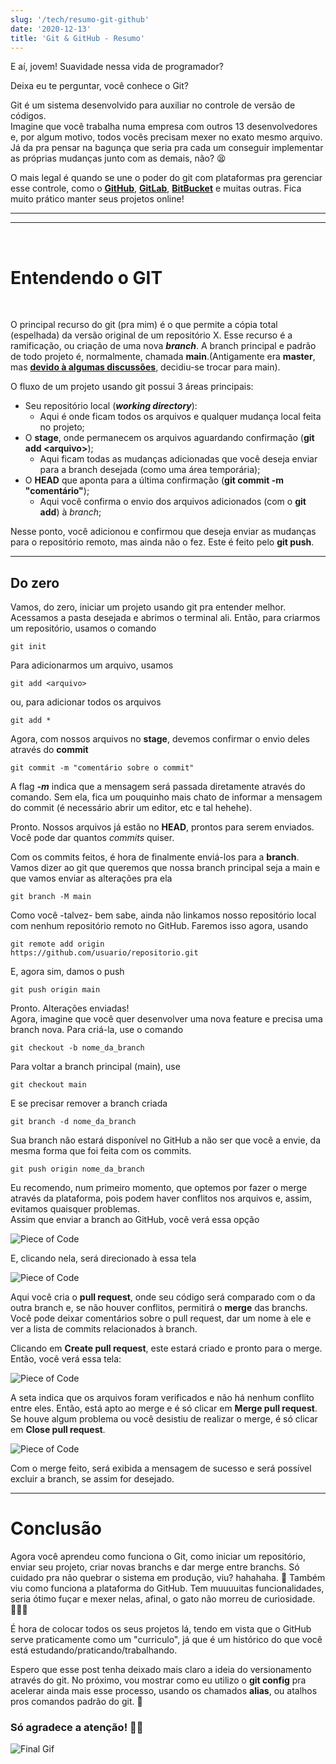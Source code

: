```yaml
---
slug: '/tech/resumo-git-github'
date: '2020-12-13'
title: 'Git & GitHub - Resumo'
---
```


E aí, jovem! Suavidade nessa vida de programador?

Deixa eu te perguntar, você conhece o Git?

Git é um sistema desenvolvido para auxiliar no controle de versão de códigos.  
Imagine que você trabalha numa empresa com outros 13 desenvolvedores e, por algum motivo, todos vocês precisam mexer no exato mesmo arquivo. Já da pra pensar na bagunça que seria pra cada um conseguir implementar as próprias mudanças junto com as demais, não? 😫

O mais legal é quando se une o poder do git com plataformas pra gerenciar esse controle,  como o [**GitHub**](https://github.com/), [**GitLab**](https://gitlab.com/gitlab-org/gitlab), [**BitBucket**](https://bitbucket.org/) e muitas outras. Fica muito prático manter seus projetos online!

---

<hr>

<br />

# Entendendo o GIT

<br />

O principal recurso do git (pra mim) é o que permite a cópia total (espelhada) da versão original de um repositório X. Esse recurso é a ramificação, ou criação de uma nova _**branch**_. A branch principal e padrão de todo projeto é, normalmente, chamada **main**.(Antigamente era **master**, mas [**devido à algumas discussões**](https://sempreupdate.com.br/github-substituira-master-por-main-a-partir-do-proximo-mes/#:~:text=A%20partir%20do%20pr%C3%B3ximo%20m%C3%AAs%2C%20todos%20os%20novos%20reposit%C3%B3rios%20de,%E2%80%9Cmaster%20(mestre)%E2%80%9D.&text=%E2%80%9CEm%201%C2%BA%20de%20outubro%20de,master%E2%80%9D%2C%20disse%20a%20empresa.), decidiu-se trocar para main).

O fluxo de um projeto usando git possui 3 áreas principais:

- Seu repositório local (_**working directory**_):
  - Aqui é onde ficam todos os arquivos e qualquer mudança local feita no projeto;
- O **stage**, onde permanecem os arquivos aguardando confirmação (**git add \<arquivo>**);
  - Aqui ficam todas as mudanças adicionadas que você deseja enviar para a branch desejada (como uma área temporária);
- O **HEAD** que aponta para a última confirmação (**git commit -m "comentário"**);
  - Aqui você confirma o envio dos arquivos adicionados (com o **git add**) à _branch_;

Nesse ponto, você adicionou e confirmou que deseja enviar as mudanças para o repositório remoto, mas ainda não o fez. Este é feito pelo **git push**.

---
## Do zero  


Vamos, do zero, iniciar um projeto usando git pra entender melhor.  
Acessamos a pasta desejada e abrimos o terminal ali. Então, para criarmos um repositório, usamos o comando

```git
git init
```

Para adicionarmos um arquivo, usamos

```git
git add <arquivo>
```

ou, para adicionar todos os arquivos

```git
git add *
```

Agora, com nossos arquivos no **stage**, devemos confirmar o envio deles através do **commit**

```git
git commit -m "comentário sobre o commit"
```

A flag _**-m**_ indica que a mensagem será passada diretamente através do comando. Sem ela, fica um pouquinho mais chato de informar a mensagem do commit (é necessário abrir um editor, etc e tal hehehe).  

Pronto. Nossos arquivos já estão no **HEAD**, prontos para serem enviados.  
Você pode dar quantos _commits_ quiser.

Com os commits feitos, é hora de finalmente enviá-los para a **branch**. Vamos dizer ao git que queremos que nossa branch principal seja a main e que vamos enviar as alterações pra ela

```git
git branch -M main
```

Como você -talvez- bem sabe, ainda não linkamos nosso repositório local com nenhum repositório remoto no GitHub. Faremos isso agora, usando

```git
git remote add origin  
https://github.com/usuario/repositorio.git
```

E, agora sim, damos o push

```git
git push origin main
```

Pronto. Alterações enviadas!  
Agora, imagine que você quer desenvolver uma nova feature e precisa uma branch nova. Para criá-la, use o comando

```git
git checkout -b nome_da_branch
```

Para voltar a branch principal (main), use

```git
git checkout main
```

E se precisar remover a branch criada

```git
git branch -d nome_da_branch
```

Sua branch não estará disponível no GitHub a não ser que você a envie, da mesma forma que foi feita com os commits.

```git
git push origin nome_da_branch
```

Eu recomendo, num primeiro momento, que optemos por fazer o merge através da plataforma, pois podem haver conflitos nos arquivos e, assim, evitamos quaisquer problemas.  
Assim que enviar a branch ao GitHub, você verá essa opção

![Piece of Code](https://i.imgur.com/QcoEMT3.png)

E, clicando nela, será direcionado à essa tela

![Piece of Code](https://i.imgur.com/iBuIPLO.png)

Aqui você cria o **pull request**, onde seu código será comparado com o da outra branch e, se não houver conflitos, permitirá o **merge** das branchs.  
Você pode deixar comentários sobre o pull request, dar um nome à ele e ver a lista de commits relacionados à branch.  

Clicando em **Create pull request**, este estará criado e pronto para o merge. Então, você verá essa tela:

![Piece of Code](https://i.imgur.com/nO4nVDC.png)

A seta indica que os arquivos foram verificados e não há nenhum conflito entre eles. Então, está apto ao merge e é só clicar em **Merge pull request**. Se houve algum problema ou você desistiu de realizar o merge, é só clicar em **Close pull request**.

![Piece of Code](https://i.imgur.com/wMT6IIQ.png)

Com o merge feito, será exibida a mensagem de sucesso e será possível excluir a branch, se assim for desejado.

---

# Conclusão  

Agora você aprendeu como funciona o Git, como iniciar um repositório, enviar seu projeto, criar novas branchs e dar merge entre branchs. Só cuidado pra não quebrar o sistema em produção, viu? hahahaha. 🤭 
Também viu como funciona a plataforma do GitHub. Tem muuuuitas funcionalidades, seria ótimo fuçar e mexer nelas, afinal, o gato não morreu de curiosidade. 🤸🏽‍♂️  

É hora de colocar todos os seus projetos lá, tendo em vista que o GitHub serve praticamente como um "curriculo", já que é um histórico do que você está estudando/praticando/trabalhando.  

Espero que esse post tenha deixado mais claro a ideia do versionamento através do git. No próximo, vou mostrar como eu utilizo o **git config** pra acelerar ainda mais esse processo, usando os chamados **alias**, ou atalhos pros comandos padrão do git. 🤖  



<div>

### Só agradece a atenção! 🙏🏽

![Final Gif](https://media.giphy.com/media/cnhpl4IeYgU7MCBdV2/giphy.gif)

</div>